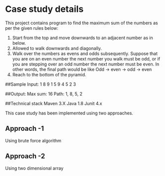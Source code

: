 # Case study details

This project contains program to find the maximum sum of the numbers as per the given rules below:
 
1.	Start from the top and move downwards to an adjacent number as in below.
2.	Allowed to walk downwards and diagonally.
3.	Walk over the numbers as evens and odds subsequently. Suppose that you are on an even
number the next number you walk must be odd, or if you are stepping over an odd number the next
number must be even. In other words, the final path would be like Odd -> even -> odd -> even
4.	Reach to the bottom of the pyramid.

##Sample Input:
1
8 9
1 5 9
4 5 2 3

##Output:
Max sum: 16
Path: 1, 8, 5, 2 

##Technical stack
Maven 3.X
Java 1.8
Junit 4.x

This case study has been implemented using two approaches.
## Approach -1
Using brute force algorithm 

## Approach -2
Using two dimensional array